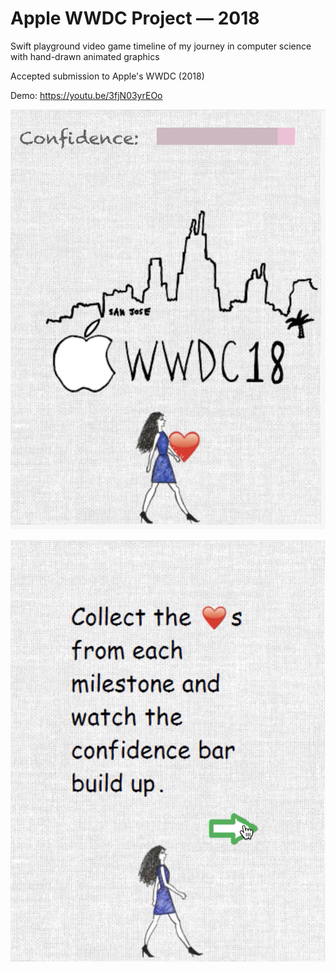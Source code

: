 # Apple WWDC Project — 2018

Swift playground video game timeline of my journey in computer science with hand-drawn animated graphics

Accepted submission to Apple's WWDC (2018) 

Demo: https://youtu.be/3fjN03yrEOo

![Screenshot](https://github.com/grxcezhxng/applewwdc/blob/master/Screenshots/destination.png) <!-- .element height="20%" width="20%" -->

![Screenshot2](https://github.com/grxcezhxng/applewwdc/blob/master/Screenshots/screen2.png) <!-- .element height="20%" width="20%" -->
